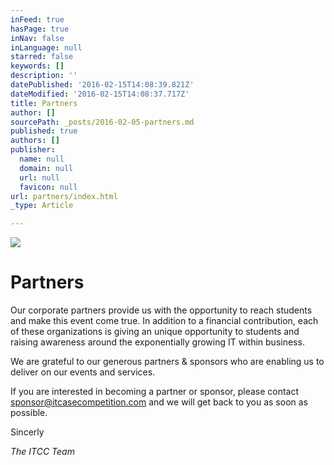 ```yaml
---
inFeed: true
hasPage: true
inNav: false
inLanguage: null
starred: false
keywords: []
description: ''
datePublished: '2016-02-15T14:08:39.821Z'
dateModified: '2016-02-15T14:08:37.717Z'
title: Partners
author: []
sourcePath: _posts/2016-02-05-partners.md
published: true
authors: []
publisher:
  name: null
  domain: null
  url: null
  favicon: null
url: partners/index.html
_type: Article

---
```

![](https://the-grid-user-content.s3-us-west-2.amazonaws.com/9afa9086-b07e-4d00-b124-d7c98ef074cd.jpg)

# Partners

Our corporate partners provide us with the opportunity to reach students and make this event come true. In addition to a financial contribution, each of these organizations is giving an unique opportunity to students and raising awareness around the exponentially growing IT within business. 

We are grateful to our generous partners & sponsors who are enabling us to deliver on our events and services.

If you are interested in becoming a partner or sponsor, please contact [sponsor@itcasecompetition.com][0] and we will get back to you as soon as possible.

Sincerly

_The ITCC Team_

[0]: mailto:sponsor@itcasecompetition.com